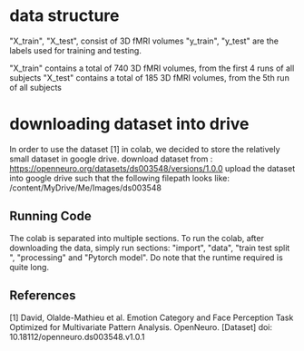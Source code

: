 # data structure

"X_train", "X_test", consist of 3D fMRI volumes 
"y_train", "y_test" are the labels used for training and testing.

"X_train" contains a total of 740 3D fMRI volumes, from the first 4 runs of all subjects 
"X_test" contains a total of 185 3D fMRI volumes, from the 5th run of all subjects

# downloading dataset into drive
In order to use the dataset [1] in colab, we decided to store the relatively small dataset in google drive.
download dataset from :
https://openneuro.org/datasets/ds003548/versions/1.0.0 
upload the dataset into google drive such that the following filepath looks like:
/content/MyDrive/Me/Images/ds003548

## Running Code

The colab is separated into multiple sections. To run the colab, after
downloading the data, simply run sections: \"import\", \"data\", \"train
test split \", \"processing\" and \"Pytorch model\". Do note that the runtime required is
quite long.

## References 
[1] David, Olalde-Mathieu et al. Emotion Category and
Face Perception Task Optimized for Multivariate Pattern Analysis.
OpenNeuro. \[Dataset\] doi: 10.18112/openneuro.ds003548.v1.0.1
